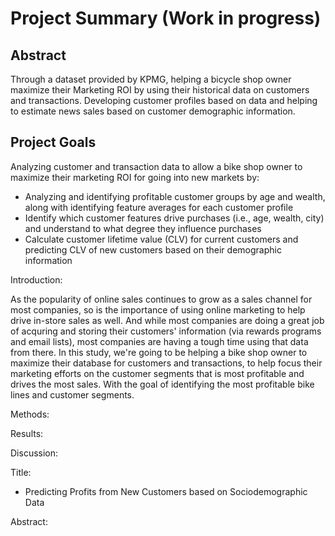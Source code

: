 # Project Summary (Work in progress)
## Abstract

Through a dataset provided by KPMG, helping a bicycle shop owner maximize their Marketing ROI by using their historical data on customers and transactions. Developing customer profiles based on data and helping to estimate news sales based on customer demographic information.


## Project Goals
Analyzing customer and transaction data to allow a bike shop owner to maximize their marketing ROI for going into new markets by:
- Analyzing and identifying profitable customer groups by age and wealth, along with identifying feature averages for each customer profile
- Identify which customer features drive purchases (i.e., age, wealth, city) and understand to what degree they influence purchases
- Calculate customer lifetime value (CLV) for current customers and predicting CLV of new customers based on their demographic information


Introduction:

  As the popularity of online sales continues to grow as a sales channel for most companies, so is the importance of using online marketing to help drive in-store sales as well. And while most companies are doing a great job of acquring and storing their customers' information (via rewards programs and email lists), most companies are having a tough time using that data from there. 
  In this study, we're going to be helping a bike shop owner to maximize their database for customers and transactions, to help focus their marketing efforts on the customer segments that is most profitable and drives the most sales. With the goal of identifying the most profitable bike lines and customer segments.

Methods:

Results:

Discussion:

Title:

- Predicting Profits from New Customers based on Sociodemographic Data

Abstract:
